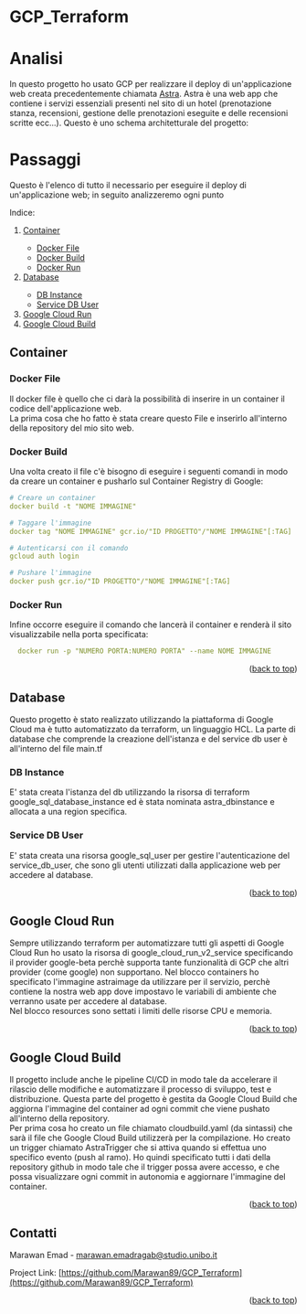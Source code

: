# GCP_Terraform

# Analisi 

In questo progetto ho usato GCP per realizzare il deploy di un'applicazione web creata precedentemente chiamata <a href="https://github.com/Marawan89/Astra">Astra</a>. 
Astra è una web app che contiene i servizi essenziali presenti nel sito di un hotel (prenotazione stanza, recensioni, gestione delle prenotazioni eseguite e delle recensioni scritte ecc...).
Questo è uno schema architetturale del progetto:

# Passaggi
Questo è l'elenco di tutto il necessario per eseguire il deploy di un'applicazione web; in seguito analizzeremo ogni punto
<summary>Indice:</summary>
<ol>
  <li><a href="#Container">Container</a></li>
    <ul>
      <li><a href="#Docker File">Docker File</a></li>
      <li><a href="#Docker Build">Docker Build</a></li>
      <li><a href="#Docker Run">Docker Run</a></li>
    </ul>
  <li><a href="#Database">Database</a></li>
    <ul>
      <li><a href="#DB Instance">DB Instance</a></li>
      <li><a href="#Service DB User">Service DB User</a></li>
    </ul>
  <li><a href="#Google Cloud Run">Google Cloud Run</a></li>
  <li><a href="#Google Cloud Build">Google Cloud Build</a></li>
</ol>


## Container

### Docker File
Il docker file è quello che ci darà la possibilità di inserire in un container il codice dell'applicazione web.\
La prima cosa che ho fatto è stata creare questo File e inserirlo all'interno della repository del mio sito web.

### Docker Build
Una volta creato il file c'è bisogno di eseguire i seguenti comandi in modo da creare un container e pusharlo sul Container Registry di Google:
   ```yml
   # Creare un container
   docker build -t "NOME IMMAGINE"
   
   # Taggare l'immagine 
   docker tag "NOME IMMAGINE" gcr.io/"ID PROGETTO"/"NOME IMMAGINE"[:TAG]

   # Autenticarsi con il comando
   gcloud auth login

   # Pushare l'immagine
   docker push gcr.io/"ID PROGETTO"/"NOME IMMAGINE"[:TAG]
   ```

### Docker Run
Infine occorre eseguire il comando che lancerà il container e renderà il sito visualizzabile nella porta specificata:
```yml
  docker run -p "NUMERO PORTA:NUMERO PORTA" --name NOME IMMAGINE

```
<p align="right">(<a href="#readme-top">back to top</a>)</p>



## Database
Questo progetto è stato realizzato utilizzando la piattaforma di Google Cloud ma è tutto automatizzato da terraform, un linguaggio HCL. La parte di database che comprende la creazione dell'istanza e del service db user è all'interno del file main.tf

### DB Instance
E' stata creata l'istanza del db utilizzando la risorsa di terraform google_sql_database_instance ed è stata nominata astra_dbinstance e allocata a una region specifica.

### Service DB User
E' stata creata una risorsa google_sql_user per gestire l'autenticazione del service_db_user, che sono gli utenti utilizzati dalla applicazione web per accedere al database.

<p align="right">(<a href="#readme-top">back to top</a>)</p>

## Google Cloud Run

Sempre utilizzando terraform per automatizzare tutti gli aspetti di Google Cloud Run ho usato la risorsa di google_cloud_run_v2_service specificando il provider google-beta perchè supporta tante funzionalità di GCP che altri provider (come google) non supportano.
Nel blocco containers ho specificato l'immagine astraimage da utilizzare per il servizio, perchè contiene la nostra web app dove impostavo le variabili di ambiente che verranno usate per accedere al database.\
Nel blocco resources sono settati i limiti delle risorse CPU e memoria. 
<p align="right">(<a href="#readme-top">back to top</a>)</p>

## Google Cloud Build

Il progetto include anche le pipeline CI/CD in modo tale da accelerare il rilascio delle modifiche e automatizzare il processo di sviluppo, test e distribuzione.
Questa parte del progetto è gestita da Google Cloud Build che aggiorna l'immagine del container ad ogni commit che viene pushato all'interno della repository.\
Per prima cosa ho creato un file chiamato cloudbuild.yaml (da sintassi) che sarà il file che Google Cloud Build utilizzerà per la compilazione. 
Ho creato un trigger chiamato AstraTrigger che si attiva quando si effettua uno specifico evento (push al ramo). Ho quindi specificato tutti i dati della repository github in modo tale che il trigger possa avere accesso, e che possa visualizzare ogni commit in autonomia e aggiornare l'immagine del container.

<p align="right">(<a href="#readme-top">back to top</a>)</p>

## Contatti

Marawan Emad - marawan.emadragab@studio.unibo.it <br />


Project Link: [https://github.com/Marawan89/GCP_Terraform](https://github.com/Marawan89/GCP_Terraform)

<p align="right">(<a href="#readme-top">back to top</a>)</p>